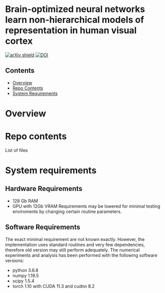 # Brain-optimized neural networks learn non-hierarchical models of representation in human visual cortex

[![arXiv shield](https://img.shields.io/badge/bioRxiv-2022.01.21.477293v1-red)](https://www.biorxiv.org/content/10.1101/2022.01.21.477293v1)
[![DOI](https://img.shields.io/badge/DOI-2022.01.21.477293-blue)](https://doi.org/10.1101/2022.01.21.477293)

## Contents

- [Overview](#overview)
- [Repo Contents](#repo-contents)
- [System Requirements](#system-requirements)

# Overview



# Repo contents
List of files

# System requirements
## Hardware Requirements
- 128 Gb RAM
- GPU with 12Gb VRAM
Requirements may be lowered for minimal testing enviroments by changing certain routine parameters.

## Software Requirements

The exact minimal requirement are not known exactly. However, the implementation uses standard routines and very few dependencies, therefore old version may still perform adequately. The numerical experiments and analysis has been performed with the following software versions:

- python 3.6.8
- numpy 1.19.5
- scipy 1.5.4
- torch 1.10 with CUDA 11.3 and cudnn 8.2

